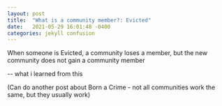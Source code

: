 ```yaml
---
layout: post
title:  "What is a community member?: Evicted"
date:   2021-05-29 16:01:48 -0400
categories: jekyll confusion
---
```


When someone is Evicted, a community loses a member, but the new community does not gain a community member

-- what i learned from this

(Can do another post about Born a Crime - not all communities work the same, but they usually work)
